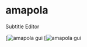 amapola
=======

Subtitle Editor

[![amapola gui](https://github.com/liloneum/amapola/blob/master/ScreenShots/Amapola_screeshot1.png)
[![amapola gui](https://github.com/liloneum/amapola/blob/master/ScreenShots/Amapola_screeshot2.png)
